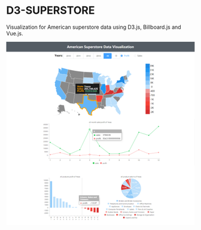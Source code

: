 # D3-SUPERSTORE
Visualization for American superstore data using D3.js, Billboard.js and Vue.js.

![](page.png)